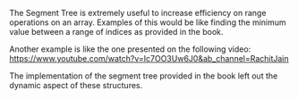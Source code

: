 The Segment Tree is extremely useful to increase efficiency on range operations on an array. Examples of this would be like finding the minimum value between a range of indices as provided in the book.

Another example is like the one presented on the following video: https://www.youtube.com/watch?v=Ic7OO3Uw6J0&ab_channel=RachitJain

The implementation of the segment tree provided in the book left out the dynamic aspect of these structures.

